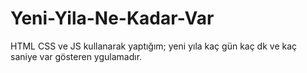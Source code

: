 # Yeni-Yila-Ne-Kadar-Var
HTML CSS ve JS kullanarak yaptığım; yeni yıla kaç gün kaç dk ve kaç saniye var gösteren ygulamadır.
